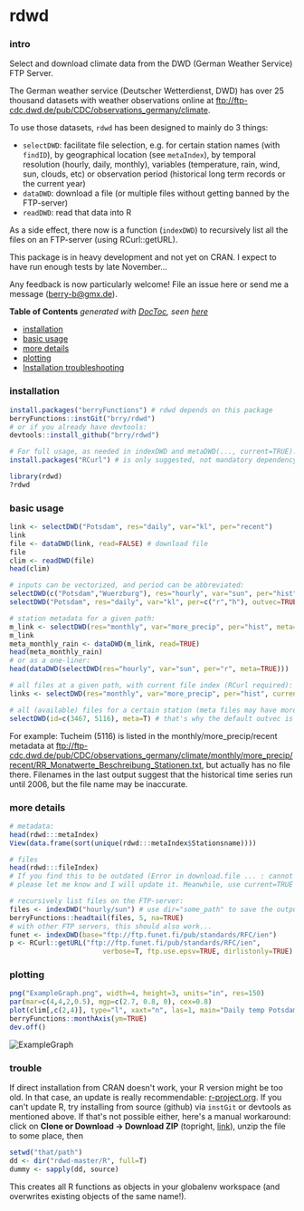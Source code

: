 # rdwd
### intro
Select and download climate data from the DWD (German Weather Service) FTP Server.

The German weather service (Deutscher Wetterdienst, DWD) has over 25 thousand
datasets with weather observations online at <ftp://ftp-cdc.dwd.de/pub/CDC/observations_germany/climate>.

To use those datasets, `rdwd` has been designed to mainly do 3 things:
* `selectDWD`: facilitate file selection, e.g. for certain station names (with `findID`), 
by geographical location (see `metaIndex`), by temporal resolution (hourly, daily, monthly), 
variables (temperature, rain, wind, sun, clouds, etc) or
observation period (historical long term records or the current year)
* `dataDWD`: download a file (or multiple files without getting banned by the FTP-server)
* `readDWD`: read that data into R

As a side effect, there now is a function (`indexDWD`) to recursively list all the files
on an FTP-server (using RCurl::getURL).

This package is in heavy development and not yet on CRAN.
I expect to have run enough tests by late November...

Any feedback is now particularly welcome! File an issue here or send me a message (berry-b@gmx.de).

**Table of Contents**  *generated with [DocToc](http://doctoc.herokuapp.com/), seen [here](https://github.com/isaacs/github/issues/215)*
* [installation](#installation)
* [basic usage](#basic-usage)
* [more details](#more-details)
* [plotting](#plotting)
* [Installation troubleshooting](#trouble)

### installation

```R
install.packages("berryFunctions") # rdwd depends on this package
berryFunctions::instGit("brry/rdwd")
# or if you already have devtools:
devtools::install_github("brry/rdwd")

# For full usage, as needed in indexDWD and metaDWD(..., current=TRUE):
install.packages("RCurl") # is only suggested, not mandatory dependency

library(rdwd)
?rdwd
```

### basic usage

```R
link <- selectDWD("Potsdam", res="daily", var="kl", per="recent")
link
file <- dataDWD(link, read=FALSE) # download file
file
clim <- readDWD(file)
head(clim)

# inputs can be vectorized, and period can be abbreviated:
selectDWD(c("Potsdam","Wuerzburg"), res="hourly", var="sun", per="hist")
selectDWD("Potsdam", res="daily", var="kl", per=c("r","h"), outvec=TRUE)

# station metadata for a given path:
m_link <- selectDWD(res="monthly", var="more_precip", per="hist", meta=TRUE)
m_link
meta_monthly_rain <- dataDWD(m_link, read=TRUE)
head(meta_monthly_rain)
# or as a one-liner:
head(dataDWD(selectDWD(res="hourly", var="sun", per="r", meta=TRUE)))

# all files at a given path, with current file index (RCurl required):
links <- selectDWD(res="monthly", var="more_precip", per="hist", current=TRUE)

# all (available) files for a certain station (meta files may have more results):
selectDWD(id=c(3467, 5116), meta=T) # that's why the default outvec is FALSE
```
For example: Tucheim (5116) is listed in the monthly/more\_precip/recent metadata at
<ftp://ftp-cdc.dwd.de/pub/CDC/observations_germany/climate/monthly/more_precip/recent/RR_Monatwerte_Beschreibung_Stationen.txt>, but actually has no file there.
Filenames in the last output suggest that the historical time series run until 2006, but the file name may be inaccurate.

### more details

```R
# metadata:
head(rdwd:::metaIndex)
View(data.frame(sort(unique(rdwd:::metaIndex$Stationsname))))

# files
head(rdwd:::fileIndex)
# If you find this to be outdated (Error in download.file ... : cannot open URL),
# please let me know and I will update it. Meanwhile, use current=TRUE in selectDWD

# recursively list files on the FTP-server:
files <- indexDWD("hourly/sun") # use dir="some_path" to save the output elsewhere
berryFunctions::headtail(files, 5, na=TRUE)
# with other FTP servers, this should also work...
funet <- indexDWD(base="ftp://ftp.funet.fi/pub/standards/RFC/ien")
p <- RCurl::getURL("ftp://ftp.funet.fi/pub/standards/RFC/ien",
                       verbose=T, ftp.use.epsv=TRUE, dirlistonly=TRUE)
```
### plotting

```R
png("ExampleGraph.png", width=4, height=3, units="in", res=150)
par(mar=c(4,4,2,0.5), mgp=c(2.7, 0.8, 0), cex=0.8)
plot(clim[,c(2,4)], type="l", xaxt="n", las=1, main="Daily temp Potsdam")
berryFunctions::monthAxis(ym=TRUE)
dev.off()
```
![ExampleGraph](https://github.com/brry/rdwd/blob/master/ExampleGraph.png)

### trouble

If direct installation from CRAN doesn't work, your R version might be too old. In that case, an update is really recommendable: [r-project.org](http://www.r-project.org/). If you can't update R, try installing from source (github) via `instGit` or devtools as mentioned above. If that's not possible either, here's a manual workaround:
click on **Clone or Download -> Download ZIP** (topright, [link](https://github.com/brry/rdwd/archive/master.zip)), unzip the file to some place, then
```R
setwd("that/path")
dd <- dir("rdwd-master/R", full=T)
dummy <- sapply(dd, source)
```
This creates all R functions as objects in your globalenv workspace (and overwrites existing objects of the same name!).

